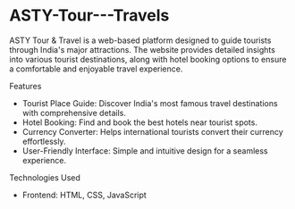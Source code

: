 # ASTY-Tour---Travels

ASTY Tour & Travel is a web-based platform designed to guide tourists through India's major attractions. The website provides detailed insights into various tourist destinations, along with hotel booking options to ensure a comfortable and enjoyable travel experience.

Features
- Tourist Place Guide: Discover India's most famous travel destinations with comprehensive details.
- Hotel Booking: Find and book the best hotels near tourist spots.
- Currency Converter: Helps international tourists convert their currency effortlessly.
- User-Friendly Interface: Simple and intuitive design for a seamless experience.

Technologies Used
- Frontend: HTML, CSS, JavaScript

